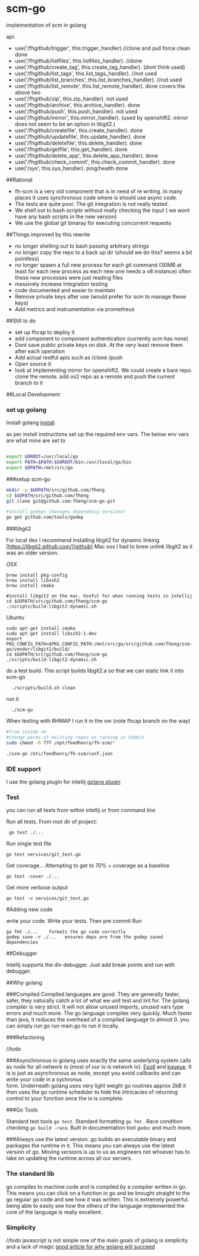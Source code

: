 # scm-go
implementation of scm in golang


api:

  * use('/fhgithub/trigger', this.trigger_handler) //clone and pull force clean done
  * use('/fhgithub/listfiles', this.listfiles_handler). //done
  * use('/fhgithub/create_tag', this.create_tag_handler). (dont think used)
  * use('/fhgithub/list_tags', this.list_tags_handler). //not used
  * use('/fhgithub/list_branches', this.list_branches_handler). //not used
  * use('/fhgithub/list_remote', this.list_remote_handler). done covers the above two
  * use('/fhgithub/zip', this.zip_handler). not used
  * use('/fhgithub/archive', this.archive_handler). done
  * use('/fhgithub/push', this.push_handler). not used
  * use('/fhgithub/mirror', this.mirror_handler). (used by openshift2. mirror does not seem to be an option in libgit2.)
  * use('/fhgithub/createfile', this.create_handler). done
  * use('/fhgithub/updatefile', this.update_handler). done
  * use('/fhgithub/deletefile', this.delete_handler). done
  * use('/fhgithub/getfile', this.get_handler).  done
  * use('/fhgithub/delete_app', this.delete_app_handler). done
  * use('/fhgithub/check_commit', this.check_commit_handler). done
  * use('/sys', this.sys_handler). ping/health done

##Rational

* fh-scm is a very old component that is in need of re writing. In many places it uses synchronous code where is should use async code.
* The tests are quite poor. The git integration is not really tested. 
* We shell out to bash scripts without really checking the input ( we wont have any bash scripts in the new version)
* We use the global git binaray for executing concurrent requests


##Things improved by this rewrite

* no longer shelling out to bash passing arbitrary strings
* no longer copy the repo to a back up dir (should we do this? seems a bit pointless)
* no longer spawn a full new process for each git command (30MB at least for each new process as each new one needs a v8 instance) often these new processes were just reading files
* massively increase integration testing
* code documented and easier to maintain 
* Remove private keys after use (would prefer for scm to manage these keys)
* Add metrics and instrumentation via prometheus 

##Still to do
* set up fhcap to deploy it
* add component to component authentication (currently scm has none)
* Dont save public private keys on disk. At the very least remove them after each operation
* Add actual restful apis such as /clone /push 
* Open source it
* look at implementing mirror for openshift2. We could create a bare repo. clone the remote. add os2 repo as a remote and push the current branch to it

##Local Development

### set up golang

Install golang [install](https://golang.org/doc/install)

as per install instructions set up the required env vars. The below env vars are what mine are set to

```bash

export GOROOT=/usr/local/go
export PATH=$PATH:$GOROOT/bin:/usr/local/go/bin
export GOPATH=/mnt/src/go
```

###setup scm-go
```bash
mkdir -p $GOPATH/src/github.com/fheng
cd $GOPATH/src/github.com/fheng
git clone git@github.com:fheng/scm-go.git

#install godeps (manages dependency versions)
go get github.com/tools/godep
``` 

###libgit2

For local dev I recommend installing libgit2 for dynamic linking [https://libgit2.github.com/](github)
Mac osx I had to brew unlink libgit2 as it was an older version.

*OSX*
``` 
brew install pkg-config
brew install libssh2
brew install cmake

#install libgit2 on the mac. Useful for when running tests in intellij
cd $GOPATH/src/github.com/fheng/scm-go
./scripts/build-libgit2-dynamic.sh
```

*Ubuntu*

```
sudo apt-get install cmake
sudo apt-get install libssh2-1-dev
export PKG_CONFIG_PATH=$PKG_CONFIG_PATH:/mnt/src/go/src/github.com/fheng/scm-go/vendor/libgit2/build/
cd $GOPATH/src/github.com/fheng/scm-go
./scripts/build-libgit2-dynamic.sh

```

do a test build. This script builds libgit2.a so that we can static link it into scm-go
```
  ./scripts/build.sh clean 
```

run it 
```
  ./scm-go
```  

When testing with RHMAP I run it in the vm (note fhcap branch on the way)

```bash
#from inside vm
#change perms of existing repos as running as hadmin
sudo chmod -R 777 /opt/feedhenry/fh-scm/*

./scm-go /etc/feedhenry/fh-scm/conf.json

```

### IDE support
I use the golang plugin for intellij [golang plugin](https://plugins.jetbrains.com/plugin/5047)

### Test

you can run all tests from within intellij or from command line

Run all tests. From root dir of project:

```
 go test ./...
```


Run single test file

```
go test services/git_test.go 
```

Get coverage... Attempting to get to 70% + coverage as a baseline

```
go test -cover ./...
```

Get more verbose output

```
go test -v services/git_test.go 
```

#Adding new code

write your code. Write your tests. Then pre commit Run

```
go fmt ./...    formats the go code correctly
godep save -r ./...   ensures deps are from the godep saved dependencies

```


##Debugger

Intellij supports the dlv debugger. Just add break points and run with debugger. 

##Why golang

###Compiled
Compiled languages are good. They are generally faster, safer, they naturally catch a lot of what we unit test and lint for. The golang compiler
is very strict. It will not allow unused imports, unused vars type errors and much more. The go language compiles very quickly. Much faster than java, it reduces the overhead of a compiled language to almost 0.
you can simply run go run main.go to run it locally.

###Refactoring

//todo

###Asynchronous io
golang uses exactly the same underlying system calls as node for all network io (most of our io is network io). [Epoll](https://en.wikipedia.org/wiki/Epoll) and [kqueue](https://en.wikipedia.org/wiki/Kqueue). It is is just as asynchronous as node, except you avoid callbacks and can write your code in a sychronus  
form. Underneath golang uses very light weight go routines approx 2kB it then uses the go runtime scheduler to hide the intricacies of returning control to your function once the io is complete.


###Go Tools

Standard test tools ```go test```. Standard formatting ```go fmt``` . Race condition checking ``` go build -race ```. Built in documentation tool ```godoc```
 and much more.
 
###Always use the latest version.
 go builds an executable binary and packages the runtime in it. This means you can always use the latest version of go. Moving versions is up to us as engineers not whoever has to take on updating the runtime across all our servers.


### The standard lib

go compiles to machine code and is compiled by a compiler written in go. This means you can click on a function in go and be brought straight to the go regular go code and see how it was written.
This is extremely powerful. being able to easily see how the others of the language implemented the core of the language is really excellent.

### Simplicity
//todo javascript is not simple one of the main goals of golang is simplicity and a lack of magic
[good article for why golang will succeed](https://texlution.com/post/why-go-is-doomed-to-succeed/)


